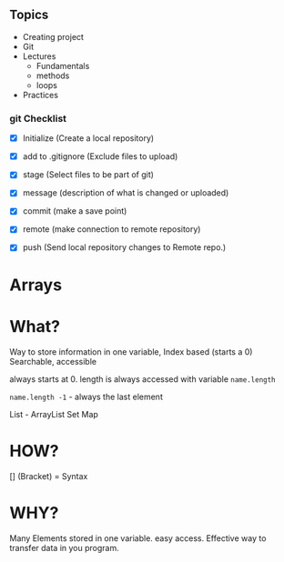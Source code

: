 ## Topics

- Creating project
- Git
- Lectures
    - Fundamentals
    - methods
    - loops
- Practices

### git Checklist

-[x] Initialize (Create a local repository)

-[x] add to .gitignore (Exclude files to upload)

-[x] stage (Select files to be part of git)

-[x] message (description of what is changed or uploaded)

-[x] commit (make a save point)

-[x] remote (make connection to remote repository)

-[x] push (Send local repository changes to Remote repo.)



# Arrays

# What?
Way to store information in one variable,
Index based (starts a 0)
Searchable, accessible

always starts at 0.
length is always accessed with variable ``name.length``

``name.length -1`` - always the last element

List - ArrayList
Set
Map

# HOW?
 [] (Bracket) = Syntax


# WHY?
Many Elements stored in one variable. easy access. Effective way to transfer data in you program.
